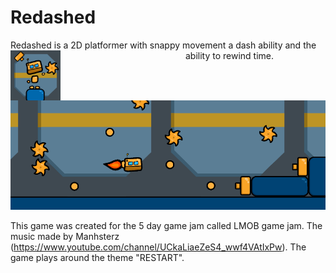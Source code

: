 # Redashed

Redashed is a 2D platformer with snappy movement a dash ability and the ability to rewind time.
<img src="https://github.com/Dhicci/Redashed/blob/main/ReDashedIcon.png" alt="Icon" width="80" height="80" style="float: left; margin-right: 200px;">
![Gameplay](https://github.com/Dhicci/Redashed/blob/main/Capture.PNG)

This game was created for the 5 day game jam called LMOB game jam. The music made by Manhsterz (https://www.youtube.com/channel/UCkaLiaeZeS4_wwf4VAtIxPw).
The game plays around the theme "RESTART".

